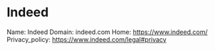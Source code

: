 
# Indeed

Name: Indeed
Domain: indeed.com
Home: https://www.indeed.com/
Privacy_policy: https://www.indeed.com/legal#privacy
